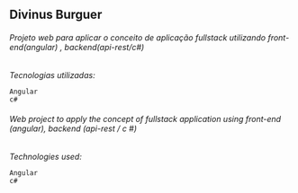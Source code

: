 ## Divinus Burguer
###### Projeto web para aplicar o conceito de aplicação fullstack utilizando front-end(angular) , backend(api-rest/c#)


*Tecnologias utilizadas:*
```
Angular
c#
```


###### Web project to apply the concept of fullstack application using front-end (angular), backend (api-rest / c #)

*Technologies used:*

```
Angular
c#
```
